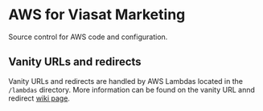 # AWS for Viasat Marketing

Source control for AWS code and configuration.

## Vanity URLs and redirects

Vanity URLs and redirects are handled by AWS Lambdas located in the `/lambdas` directory. More information can be found on the vanity URL annd redirect [wiki page](https://wiki.viasat.com/display/salesmkt/Vanity+URL+Creation).
